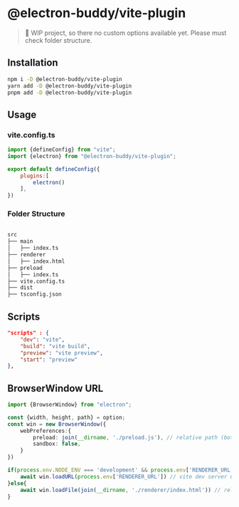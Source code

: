 # @electron-buddy/vite-plugin

> 🚨 WIP project, so there no custom options available yet. Please must check folder structure.

## Installation

```bash
npm i -D @electron-buddy/vite-plugin
yarn add -D @electron-buddy/vite-plugin
pnpm add -D @electron-buddy/vite-plugin
```

## Usage

### vite.config.ts

```js   
import {defineConfig} from "vite";
import {electron} from "@electron-buddy/vite-plugin";

export default defineConfig({
    plugins:[
        electron()
    ],
})
```

### Folder Structure

```bash

src
├── main
│   ├── index.ts
├── renderer
│   ├── index.html
├── preload
│   ├── index.ts
├── vite.config.ts
├── dist
├── tsconfig.json
```

## Scripts

```json
"scripts" : {
    "dev": "vite",
    "build": "vite build",
    "preview": "vite preview",
    "start": "preview"
},
```

## BrowserWindow URL

```ts
import {BrowserWindow} from "electron";

const {width, height, path} = option;
const win = new BrowserWindow({
    webPreferences:{
        preload: join(__dirname, './preload.js'), // relative path (both)
        sandbox: false,
    }
})

if(process.env.NODE_ENV === 'development' && process.env['RENDERER_URL']){
    await win.loadURL(process.env['RENDERER_URL']) // vite dev server url (dev server)
}else{
    await win.loadFile(join(__dirname, './renderer/index.html')) // relative path (build)
}

```
